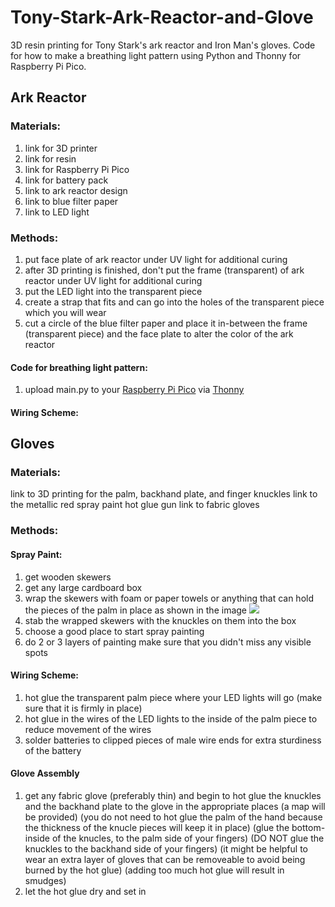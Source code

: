 # Tony-Stark-Ark-Reactor-and-Glove

3D resin printing for Tony Stark's ark reactor and Iron Man's gloves. Code for how to make a breathing light pattern using Python and Thonny for Raspberry Pi Pico.


## Ark Reactor

### Materials:
1. link for 3D printer
2. link for resin
3. link for Raspberry Pi Pico
4. link for battery pack
5. link to ark reactor design
6. link to blue filter paper
7. link to LED light

### Methods:
1. put face plate of ark reactor under UV light for additional curing
2. after 3D printing is finished, don't put the frame (transparent) of ark reactor under UV light for additional curing
3. put the LED light into the transparent piece
4. create a strap that fits and can go into the holes of the transparent piece which you will wear
5. cut a circle of the blue filter paper and place it in-between the frame (transparent piece) and the face plate to alter the color of the ark reactor

#### Code for breathing light pattern:
1. upload main.py to your [Raspberry Pi Pico](https://www.raspberrypi.com/products/raspberry-pi-pico/) via [Thonny](https://thonny.org)

#### Wiring Scheme:

## Gloves
### Materials:
link to 3D printing for the palm, backhand plate, and finger knuckles
link to the metallic red spray paint
hot glue gun
link to fabric gloves

### Methods:

#### Spray Paint:
1. get wooden skewers
2. get any large cardboard box
3. wrap the skewers with foam or paper towels or anything that can hold the pieces of the palm in place as shown in the image
![](https://drive.google.com/file/d/1ex-ANll7ZZrLKzBSTN2lSbCJVrl10CBp/view?usp=share_link)
4. stab the wrapped skewers with the knuckles on them into the box
5. choose a good place to start spray painting
6. do 2 or 3 layers of painting make sure that you didn't miss any visible spots

#### Wiring Scheme:
1. hot glue the transparent palm piece where your LED lights will go (make sure that it is firmly in place)
2. hot glue in the wires of the LED lights to the inside of the palm piece to reduce movement of the wires
3. solder batteries to clipped pieces of male wire ends for extra sturdiness of the battery

#### Glove Assembly
1. get any fabric glove (preferably thin) and begin to hot glue the knuckles and the backhand plate to the glove in the appropriate places (a map will be provided) (you do not need to hot glue the palm of the hand because the thickness of the knucle pieces will keep it in place) (glue the bottom-inside of the knucles, to the palm side of your fingers) (DO NOT glue the knuckles to the backhand side of your fingers) (it might be helpful to wear an extra layer of gloves that can be removeable to avoid being burned by the hot glue) (adding too much hot glue will result in smudges)
2. let the hot glue dry and set in
